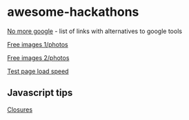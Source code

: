 # awesome-hackathons

[No more google](https://nomoregoogle.com/) - list of links with alternatives to google tools

[Free images 1/photos](https://www.freepik.com)

[Free images 2/photos](https://unsplash.com/)

[Test page load speed](https://www.webpagetest.org/)

## Javascript tips
[Closures](https://medium.com/dailyjs/i-never-understood-javascript-closures-9663703368e8)
